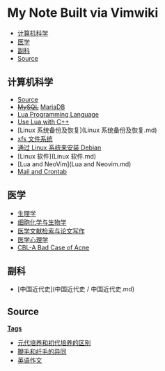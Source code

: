 # My Note Built via Vimwiki

<!-- TOC GitLab -->

* [计算机科学](#计算机科学)
* [医学](#医学)
* [副科](#副科)
* [Source](#source)

<!-- /TOC -->

## 计算机科学

- [Source](Source.md)
- ~~[MySQL](MySQL.md)~~ [MariaDB](MariaDB.md)
- [Lua Programming Language](Lua_Programming_Language.md)
- [Use Lua with C++](Embedding_Lua_in_C++.md)
- [Linux 系统备份及恢复](Linux 系统备份及恢复.md)
- [xfs 文件系统](xfs_文件系统.md)
- [通过 Linux 系统来安装 Debian](通过_Linux_系统来安装_Debian.md)
- [Linux 软件](Linux 软件.md)
- [Lua and NeoVim](Lua and Neovim.md)
- [Mail and Crontab](Mail_and_Crontab.md)

## 医学

- [生理学](生理学.md)
- [细胞化学与生物学](细胞化学与生物学.md)
- [医学文献检索与论文写作](医学文献检索与论文写作.md)
- [医学心理学](医学心理学.md)
- [CBL-A Bad Case of Acne](CBL-A_Bad_Case_of_Acne.md)

## 副科

- [中国近代史](中国近代史 / 中国近代史.md)

## Source

[**Tags**](Tags.md)

- [元代培养和初代培养的区别](原代培养和传代培养的区别.md)
- [鞭毛和纤毛的异同](鞭毛和纤毛的异同.md)
- [英语作文](英语作文.md)
